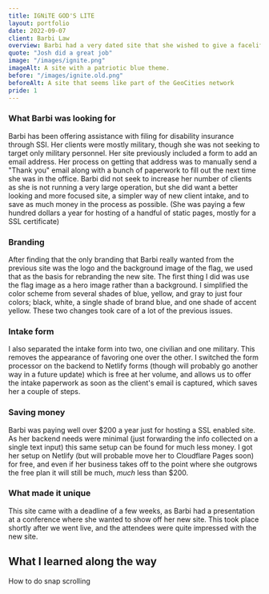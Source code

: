 ```yaml
---
title: IGNiTE GOD'S LITE
layout: portfolio
date: 2022-09-07
client: Barbi Law
overview: Barbi had a very dated site that she wished to give a facelift to, while improving her process flow and saving money in the process. We modernized her site, improved her new client work flow, and saved her over $200 in the process.
quote: "Josh did a great job"
image: "/images/ignite.png"
imageAlt: A site with a patriotic blue theme.
before: "/images/ignite.old.png"
beforeAlt: A site that seems like part of the GeoCities network
pride: 1
---
```


### What Barbi was looking for

Barbi has been offering assistance with filing for disability insurance through SSI. Her clients were mostly military, though she was not seeking to target only military personnel. Her site previously included a form to add an email address. Her process on getting that address was to manually send a "Thank you" email along with a bunch of paperwork to fill out the next time she was in the office. Barbi did not seek to increase her number of clients as she is not running a very large operation, but she did want a better looking and more focused site, a simpler way of new client intake, and to save as much money in the process as possible. (She was paying a few hundred dollars a year for hosting of a handful of static pages, mostly for a SSL certificate)

### Branding

After finding that the only branding that Barbi really wanted from the previous site was the logo and the background image of the flag, we used that as the basis for rebranding the new site. The first thing I did was use the flag image as a hero image rather than a background. I simplified the color scheme from several shades of blue, yellow, and gray to just four colors; black, white, a single shade of brand blue, and one shade of accent yellow. These two changes took care of a lot of the previous issues.

### Intake form

I also separated the intake form into two, one civilian and one military. This removes the appearance of favoring one over the other. I switched the form processor on the backend to Netlify forms (though will probably go another way in a future update) which is free at her volume, and allows us to offer the intake paperwork as soon as the client's email is captured, which saves her a couple of steps.

### Saving money

Barbi was paying well over $200 a year just for hosting a SSL enabled site. As her backend needs were minimal (just forwarding the info collected on a single text input) this same setup can be found for much less money. I got her setup on Netlify (but will probable move her to Cloudflare Pages soon) for free, and even if her business takes off to the point where she outgrows the free plan it will still be much, _much_ less than $200.

### What made it unique

This site came with a deadline of a few weeks, as Barbi had a presentation at a conference where she wanted to show off her new site. This took place shortly after we went live, and the attendees were quite impressed with the new site.

## What I learned along the way

How to do snap scrolling
